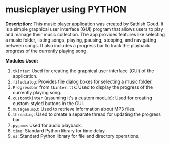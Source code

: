 # musicplayer using PYTHON

**Description:**
This music player application was created by Sathish Goud. It is a simple graphical user interface (GUI) program that allows users to play and manage their music collection. The app provides features like selecting a music folder, listing songs, playing, pausing, stopping, and navigating between songs. It also includes a progress bar to track the playback progress of the currently playing song.

**Modules Used:**
1. `tkinter`: Used for creating the graphical user interface (GUI) of the application.
2. `filedialog`: Provides file dialog boxes for selecting a music folder.
3. `Progressbar` from `tkinter.ttk`: Used to display the progress of the currently playing song.
4. `customtkinter` (assuming it's a custom module): Used for creating custom-styled buttons in the GUI.
5. `mutagen.mp3`: Used to retrieve information about MP3 files.
6. `threading`: Used to create a separate thread for updating the progress bar.
7. `pygame`: Used for audio playback.
8. `time`: Standard Python library for time delay.
9. `os`: Standard Python library for file and directory operations.
